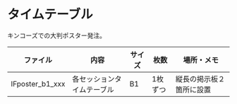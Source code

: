# タイムテーブル

キンコーズでの大判ポスター発注。

| ファイル | 内容 | サイズ | 枚数 | 場所・メモ |
|---|---|---|---|---|
| IFposter_b1_xxx | 各セッションタイムテーブル | B1 | 1枚ずつ | 縦長の掲示板２箇所に設置 |
